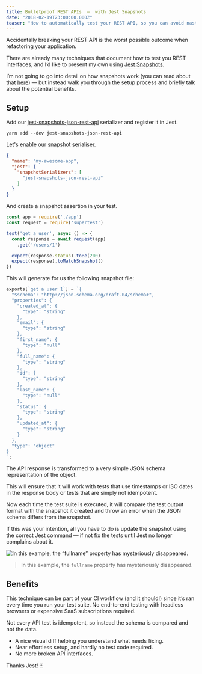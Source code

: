 ```yaml
---
title: Bulletproof REST APIs  —  with Jest Snapshots
date: "2018-02-19T23:00:00.000Z"
teaser: "How to automatically test your REST API, so you can avoid nasty surprises by accidentally breaking your interface 😱."
---
```


Accidentally breaking your REST API is the worst possible outcome when refactoring your application.

There are already many techniques that document how to test you REST interfaces, and I’d like to present my own using [Jest Snapshots](https://facebook.github.io/jest/docs/en/snapshot-testing.html).

I’m not going to go into detail on how snapshots work (you can read about that [here](https://facebook.github.io/jest/blog/2016/07/27/jest-14.html)) — but instead walk you through the setup process and briefly talk about the potential benefits.

## Setup

Add our [jest-snapshots-json-rest-api](https://github.com/gillesdemey/jest-snapshots-json-rest-api) serializer and register it in Jest.

`yarn add --dev jest-snapshots-json-rest-api`

Let's enable our snapshot serialiser.

```json
{
  "name": "my-awesome-app",
  "jest": {
    "snapshotSerializers": [
      "jest-snapshots-json-rest-api"
    ]
  }
}
```

And create a snapshot assertion in your test.

```javascript
const app = require('./app')
const request = require('supertest')

test('get a user', async () => {
  const response = await request(app)
    .get('/users/1')

  expect(response.status).toBe(200)
  expect(response).toMatchSnapshot()
})
```

This will generate for us the following snapshot file:

```javascript
exports[`get a user 1`] = `{
  "$schema": "http://json-schema.org/draft-04/schema#",
  "properties": {
    "created_at": {
      "type": "string"
    },
    "email": {
      "type": "string"
    },
    "first_name": {
      "type": "null"
    },
    "full_name": {
      "type": "string"
    },
    "id": {
      "type": "string"
    },
    "last_name": {
      "type": "null"
    },
    "status": {
      "type": "string"
    },
    "updated_at": {
      "type": "string"
    }
  },
  "type": "object"
}
`;
```

The API response is transformed to a very simple JSON schema representation of the object.

This will ensure that it will work with tests that use timestamps or ISO dates in the response body or tests that are simply not idempotent.

Now each time the test suite is executed, it will compare the test output format with the snapshot it created and throw an error when the JSON schema differs from the snapshot.

If this was your intention, all you have to do is update the snapshot using the correct Jest command — if not fix the tests until Jest no longer complains about it.

![In this example, the “fullname” property has mysteriously disappeared.](https://cdn-images-1.medium.com/max/2000/1*Kf_2M0vIsX755NWjlgY0XQ.png)
> In this example, the `fullname` property has mysteriously disappeared.

## Benefits

This technique can be part of your CI workflow (and it should!) since it’s ran every time you run your test suite. No end-to-end testing with headless browsers or expensive SaaS subscriptions required.

Not every API test is idempotent, so instead the schema is compared and not the data.

* A nice visual diff helping you understand what needs fixing.
* Near effortless setup, and hardly no test code required.
* No more broken API interfaces.

Thanks Jest! 🃏

